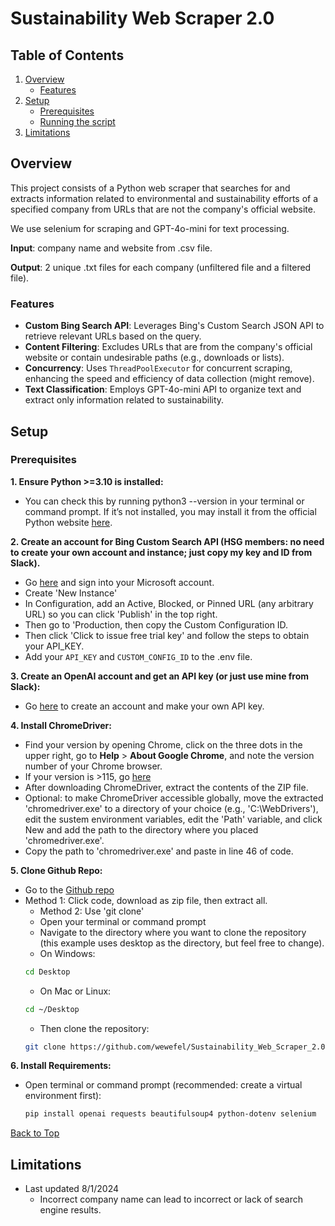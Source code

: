 <a name="top"></a>

# Sustainability Web Scraper 2.0

## Table of Contents
1. [Overview](#overview)
   - [Features](#features)
2. [Setup](#setup)
   - [Prerequisites](#prerequisites)
   - [Running the script](#running-the-script)
3. [Limitations](#limitations)


## Overview
This project consists of a Python web scraper that searches for and extracts information related to environmental and sustainability efforts of a specified company from URLs that are not the company's official website.  
 
We use selenium for scraping and GPT-4o-mini for text processing.

**Input**: company name and website from .csv file.

**Output**: 2 unique .txt files for each company (unfiltered file and a filtered file).

### Features
- **Custom Bing Search API**: Leverages Bing's Custom Search JSON API to retrieve relevant URLs based on the query.
- **Content Filtering**: Excludes URLs that are from the company's official website or contain undesirable paths (e.g., downloads or lists).
- **Concurrency**: Uses `ThreadPoolExecutor` for concurrent scraping, enhancing the speed and efficiency of data collection (might remove).
- **Text Classification**: Employs GPT-4o-mini API to organize text and extract only information related to sustainability.




## Setup

### Prerequisites

**1. Ensure Python >=3.10 is installed:**
* You can check this by running python3 --version in your terminal or command prompt. If it’s not installed, you may install it from the official Python website [here](https://www.python.org/downloads).

**2. Create an account for Bing Custom Search API (HSG members: no need to create your own account and instance; just copy my key and ID from Slack).**
* Go [here](https://www.microsoft.com/en-us/bing/apis/bing-custom-search-api) and sign into your Microsoft account.
* Create 'New Instance'
* In Configuration, add an Active, Blocked, or Pinned URL (any arbitrary URL) so you can click 'Publish' in the top right.
* Then go to 'Production, then copy the Custom Configuration ID.
* Then click 'Click to issue free trial key' and follow the steps to obtain your API_KEY.
* Add your `API_KEY` and `CUSTOM_CONFIG_ID` to the .env file.

**3. Create an OpenAI account and get an API key (or just use mine from Slack):**
* Go [here](https://platform.openai.com/docs/overview) to create an account and make your own API key.

**4. Install ChromeDriver:**
* Find your version by opening Chrome, click on the three dots in the upper right, go to **Help** > **About Google Chrome**, and note the version number of your Chrome browser.
* If your version is >115, go [here](https://googlechromelabs.github.io/chrome-for-testing/)
* After downloading ChromeDriver, extract the contents of the ZIP file.
* Optional: to make ChromeDriver accessible globally, move the extracted 'chromedriver.exe' to a directory of your choice (e.g., 'C:\WebDrivers'), edit the sustem environment variables, edit the 'Path' variable, and click New and add the path to the directory where you placed 'chromedriver.exe'.
* Copy the path to 'chromedriver.exe' and paste in line 46 of code.

**5. Clone Github Repo:**
* Go to the [Github repo](https://github.com/wewefel/Sustainability_Web_Scraper_2.0)
* Method 1: Click code, download as zip file, then extract all.
  * Method 2: Use 'git clone'
  * Open your terminal or command prompt
  * Navigate to the directory where you want to clone the repository (this example uses desktop as the directory, but feel free to change).  
  * On Windows:
   ``` sh
   cd Desktop
   ```
  * On Mac or Linux:
   ``` sh
   cd ~/Desktop
   ```
  * Then clone the repository:
   ``` sh
   git clone https://github.com/wewefel/Sustainability_Web_Scraper_2.0.git
   ```
**6. Install Requirements:**
* Open terminal or command prompt (recommended: create a virtual environment first):
  ``` sh
  pip install openai requests beautifulsoup4 python-dotenv selenium
  ```
  
[Back to Top](#top)

## Limitations

* Last updated 8/1/2024
  * Incorrect company name can lead to incorrect or lack of search engine results.
